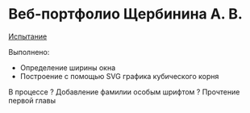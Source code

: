 # Веб-портфолио Щербинина А. В.

[Испытание](https://kodaktor.ru/__4732d)

Выполнено:
+ Определение ширины окна 
+ Построение с помощью SVG графика кубического корня 

В процессе
? Добавление фамилии особым шрифтом
? Прочтение первой главы
